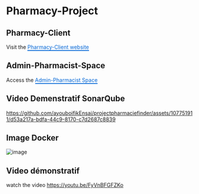 # Pharmacy-Project

## Pharmacy-Client

Visit the <a href="https://ismail-pharmacy-front.vercel.app/" style="color: #0366d6; text-decoration: none; border-bottom: 2px solid #0366d6;">Pharmacy-Client website</a>

## Admin-Pharmacist-Space

Access the <a href="https://raspy-pickle-production.up.railway.app/login" style="color: #0366d6; text-decoration: none; border-bottom: 2px solid #0366d6;">Admin-Pharmacist Space</a>


## Video Demenstratif SonarQube



https://github.com/ayouboifikEnsaj/projectpharmaciefinder/assets/107751911/d53a217a-bdfa-44c9-8170-c7d2687c8839


## Image Docker
![image](https://github.com/ayouboifikEnsaj/projectpharmaciefinder/assets/107751911/7a3f4cd3-6041-4612-a9a3-d3eba86f393e)

## Video démonstratif
watch the video 
https://youtu.be/FyVnBFGFZKo
